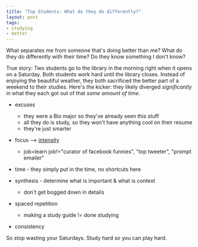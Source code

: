 ```yaml
---
title: "Top Students: What do they do differently?"
layout: post
tags:
- studying
- better
---
```


What separates me from someone that's doing better than me?  What do they do
differently with their time?  Do they know something I don't know?

True story: Two students go to the library in the morning right when it opens
on a Saturday.  Both students work hard until the library closes.  Instead of
enjoying the beautiful weather, they both sacrificed the better part of a
weekend to their studies.  Here's the kicker: they likely diverged
*significantly* in what they each got out of that *same amount of time*.

- excuses
  - they were a Bio major so they've already seen this stuff
  - all they do is study, so they won't have anything cool on their resume
  - they're just smarter

- focus --> [intensity][intensity]
  - job=learn  job!="curator of facebook funnies", "top tweeter", "prompt emailer"
- time - they simply put in the time, no shortcuts here
- synthesis - determine what is important & what is context
  - don't get bogged down in details
- spaced repetition
  - making a study guide != done studying
- consistency

So stop wasting your Saturdays.  Study hard so you can play hard.

[SelfControl]: http://selfcontrolapp.com
[spaced repetition]: http://www.gwern.net/Spaced%20repetition
[intensity]: http://calnewport.com/blog/2014/04/08/work-accomplished-time-spent-x-intensity
[CalNewport]: http://calnewport.com/blog
